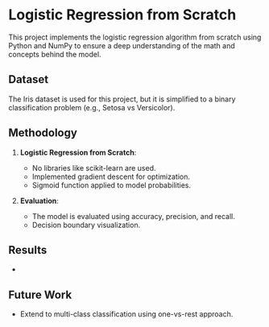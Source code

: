 # Logistic Regression from Scratch

This project implements the logistic regression algorithm from scratch using Python and NumPy to ensure a deep understanding of the math and concepts behind the model.

## Dataset
The Iris dataset is used for this project, but it is simplified to a binary classification problem (e.g., Setosa vs Versicolor).

## Methodology
1. **Logistic Regression from Scratch**:
   - No libraries like scikit-learn are used.
   - Implemented gradient descent for optimization.
   - Sigmoid function applied to model probabilities.

2. **Evaluation**:
   - The model is evaluated using accuracy, precision, and recall.
   - Decision boundary visualization.

## Results
- 

## Future Work
- Extend to multi-class classification using one-vs-rest approach.
